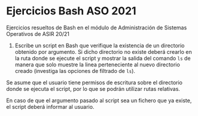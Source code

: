 # Ejercicios Bash ASO 2021

Ejercicios resueltos de Bash en el módulo de Administración de Sistemas Operativos de ASIR 20/21

1. Escribe un script en Bash que verifique la existencia de un directorio
obtenido por argumento. Si dicho directorio no existe deberá crearlo en
la ruta donde se ejecute el script y mostrar la salida del comando `ls`
de manera que solo muestre la linea perteneciente al nuevo directorio
creado (investiga las opciones de filtrado de `ls`).

Se asume que el usuario tiene permisos de escritura sobre el directorio
donde se ejecuta el script, por lo que se podrán utilizar rutas
relativas.

En caso de que el argumento pasado al script sea un fichero que ya
existe, el script deberá informar al usuario.